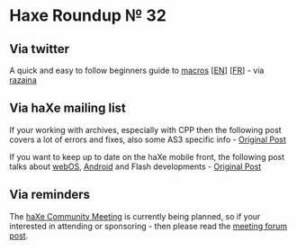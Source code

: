 [_template]: ../templates/roundup.html
# Haxe Roundup № 32

## Via twitter
A quick and easy to follow beginners guide to [macros][link 1] [[EN][link 2]] [[FR][link 3]] - via [razaina][link 4]

## Via haXe mailing list
If your working with archives, especially with CPP then the following post covers a lot of errors and fixes, also some AS3 specific info - [Original Post][link 5] 

If you want to keep up to date on the haXe mobile front, the following post talks about [webOS][link 6], [Android][link 7] and Flash developments - [Original Post][link 8]

## Via reminders

The [haXe Community Meeting][link 9] is currently being planned, so if your interested in attending or sponsoring - then please read the [meeting forum post][link 10].

[link 1]: http://haxe.org/manual/macros "haXe Manual Macro's"
[link 2]: http://razaina.fr/tutorial-Macro,-first-try "Beginners Introduction to Macro's [EN] - Razaina.fr"
[link 3]: http://razaina.fr/tutoriel-Macro,-premier-essai "Introduction à la macro de débutants - Razaina.fr"
[link 4]: http://www.twitter.com/razaina "@razaina"
[link 5]: http://haxe.1354130.n2.nabble.com/Compression-in-HXCPP-td5998954.html "Compression in HXCPP - haXe Mailing List"
[link 6]: http://developer.palm.com/ "webOS Developer Home"
[link 7]: http://www.android.com/ "Android Developer Home"
[link 8]: http://haxe.1354130.n2.nabble.com/Better-file-handling-on-Android-multi-platform-C-project-for-FlashDevelop-td6010672.html "Better file handling on Android, multi-platform C++ project for FlashDevelop - haXe Mailing List"
[link 9]: http://haxe.org/forum/thread/2488 "haXe Community Meeting"
[link 10]: http://haxe.org/forum/thread/2488 "haXe Community Meeting"

